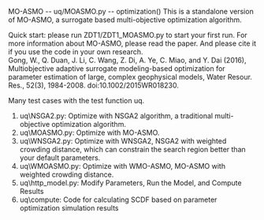 MO-ASMO -- uq/MOASMO.py -- optimization()
This is a standalone version of MO-ASMO, a surrogate based multi-objective optimization algorithm.

Quick start: please run ZDT1/ZDT1\_MOASMO.py to start your first run. For more information about MO-ASMO, please read the paper. And please cite it if you use the code in your own research.   
Gong, W., Q. Duan, J. Li, C. Wang, Z. Di, A. Ye, C. Miao, and Y. Dai (2016), Multiobjective adaptive surrogate modeling-based optimization for parameter estimation of large, complex geophysical models, Water Resour. Res., 52(3), 1984-2008. doi:10.1002/2015WR018230.

Many test cases with the test function uq.
1. uq\NSGA2.py: Optimize with NSGA2 algorithm, a traditional multi-objective optimization algorithm.
2. uq\MOASMO.py: Optimize with MO-ASMO.
3. uq\WNSGA2.py: Optimize with WNSGA2, NSGA2 with weighted crowding distance, which can constrain the search region better than your default parameters.
4. uq\WMOASMO.py: Optimize with WMO-ASMO, MO-ASMO with weighted crowding distance.
5. uq\http_model.py: Modify Parameters, Run the Model, and Compute Results
6. uq\compute: Code for calculating SCDF based on parameter optimization simulation results


